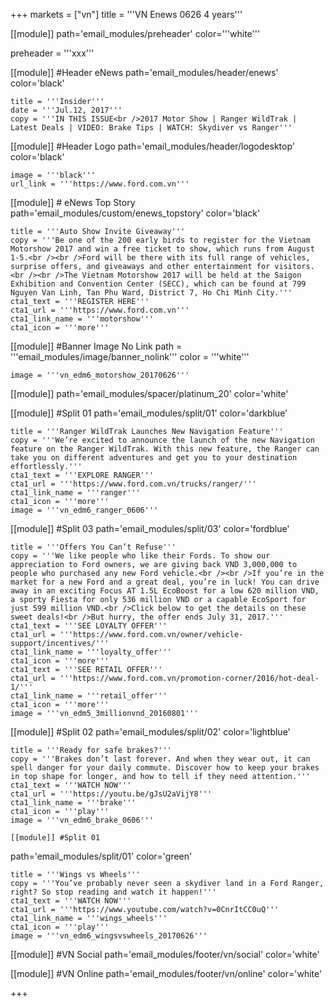 +++
markets = ["vn"]
title = '''VN Enews 0626 4 years'''


[[module]]
path='email_modules/preheader'
color='''white'''

preheader = '''xxx'''

[[module]] #Header eNews
path='email_modules/header/enews'
color='black'

	title = '''Insider'''
	date = '''Jul.12, 2017'''
	copy = '''IN THIS ISSUE<br />2017 Motor Show | Ranger WildTrak | Latest Deals | VIDEO: Brake Tips | WATCH: Skydiver vs Ranger'''

[[module]] #Header Logo
path='email_modules/header/logodesktop'
color='black'

	image = '''black'''
	url_link = '''https://www.ford.com.vn'''

[[module]] # eNews Top Story
path='email_modules/custom/enews_topstory'
color='black'

	title = '''Auto Show Invite Giveaway'''
	copy = '''Be one of the 200 early birds to register for the Vietnam Motorshow 2017 and win a free ticket to show, which runs from August 1-5.<br /><br />Ford will be there with its full range of vehicles, surprise offers, and giveaways and other entertainment for visitors.<br /><br />The Vietnam Motorshow 2017 will be held at the Saigon Exhibition and Convention Center (SECC), which can be found at 799 Nguyen Van Linh, Tan Phu Ward, District 7, Ho Chi Minh City.'''
	cta1_text = '''REGISTER HERE'''
	cta1_url = '''https://www.ford.com.vn'''
	cta1_link_name = '''motorshow'''
	cta1_icon = '''more'''

[[module]] #Banner Image No Link
path = '''email_modules/image/banner_nolink'''
color = '''white'''

	image = '''vn_edm6_motorshow_20170626'''

[[module]]
path='email_modules/spacer/platinum_20'
color='white'

[[module]] #Split 01
path='email_modules/split/01'
color='darkblue'

	title = '''Ranger WildTrak Launches New Navigation Feature'''
	copy = '''We’re excited to announce the launch of the new Navigation feature on the Ranger WildTrak. With this new feature, the Ranger can take you on different adventures and get you to your destination effortlessly.'''
	cta1_text = '''EXPLORE RANGER'''
	cta1_url = '''https://www.ford.com.vn/trucks/ranger/'''
	cta1_link_name = '''ranger'''
	cta1_icon = '''more'''
	image = '''vn_edm6_ranger_0606'''

[[module]] #Split 03
path='email_modules/split/03'
color='fordblue'

	title = '''Offers You Can’t Refuse'''
	copy = '''We like people who like their Fords. To show our appreciation to Ford owners, we are giving back VND 3,000,000 to people who purchased any new Ford vehicle.<br /><br />If you’re in the market for a new Ford and a great deal, you’re in luck! You can drive away in an exciting Focus AT 1.5L EcoBoost for a low 620 million VND, a sporty Fiesta for only 536 million VND or a capable EcoSport for just 599 million VND.<br />Click below to get the details on these sweet deals!<br />But hurry, the offer ends July 31, 2017.'''
	cta1_text = '''SEE LOYALTY OFFER'''
	cta1_url = '''https://www.ford.com.vn/owner/vehicle-support/incentives/'''
	cta1_link_name = '''loyalty_offer'''
	cta1_icon = '''more'''
    cta1_text = '''SEE RETAIL OFFER'''
	cta1_url = '''https://www.ford.com.vn/promotion-corner/2016/hot-deal-1/'''
	cta1_link_name = '''retail_offer'''
	cta1_icon = '''more'''
	image = '''vn_edm5_3millionvnd_20160801'''

[[module]] #Split 02
path='email_modules/split/02'
color='lightblue'

	title = '''Ready for safe brakes?'''
	copy = '''Brakes don’t last forever. And when they wear out, it can spell danger for your daily commute. Discover how to keep your brakes in top shape for longer, and how to tell if they need attention.'''
	cta1_text = '''WATCH NOW'''
	cta1_url = '''https://youtu.be/gJsU2aVijY8'''
	cta1_link_name = '''brake'''
	cta1_icon = '''play'''
	image = '''vn_edm6_brake_0606'''
    
    [[module]] #Split 01
path='email_modules/split/01'
color='green'

	title = '''Wings vs Wheels'''
	copy = '''You’ve probably never seen a skydiver land in a Ford Ranger, right? So stop reading and watch it happen!'''
	cta1_text = '''WATCH NOW'''
	cta1_url = '''https://www.youtube.com/watch?v=0CnrItCC0uQ'''
	cta1_link_name = '''wings_wheels'''
	cta1_icon = '''play'''
	image = '''vn_edm6_wingsvswheels_20170626'''

[[module]] #VN Social
path='email_modules/footer/vn/social'
color='white'

[[module]] #VN Online
path='email_modules/footer/vn/online'
color='white'


+++